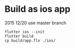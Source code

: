 # Build as ios app

2015 12/20 use master branch

```
flutter ios --init
flutter build 
cp build/app.flx ./ios/

```